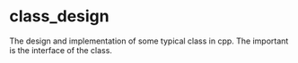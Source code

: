 class_design
============

The design and implementation of some typical class in cpp. The important is the interface of the class. 
